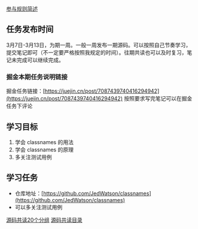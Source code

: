 [参与规则简述](https://www.yuque.com/ruochuan12/notice/gm51y6?view=doc_embed)
## 任务发布时间
3月7日-3月13日，为期一周。一般一周发布一期源码。可以按照自己节奏学习，提交笔记即可（不一定要严格按照我规定的时间）。往期共读也可以及时复习，笔记未完成可以继续完成。

### 掘金本期任务说明链接

掘金任务链接：[https://juejin.cn/post/7087439740416294942](https://juejin.cn/post/7087439740416294942)
按照要求写完笔记可以在掘金任务下评论
## 学习目标

1. 学会 classnames 的用法
2. 学会 classnames 的原理
3. 多关注测试用例
## 学习任务

- 仓库地址：[https://github.com/JedWatson/classnames](https://github.com/JedWatson/classnames)
- 可以多关注测试用例

[源码共读20个分组](https://www.yuque.com/go/doc/56866898?view=doc_embed)
[源码共读目录](https://www.yuque.com/go/doc/55657026?view=doc_embed)
